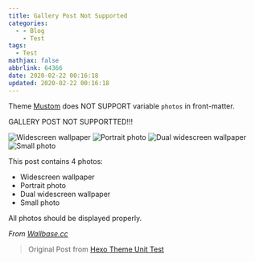 ```yaml
---
title: Gallery Post Not Supported
categories:
  - - Blog
    - Test
tags:
  - Test
mathjax: false
abbrlink: 64366
date: 2020-02-22 00:16:18
updated: 2020-02-22 00:16:18
---
```


Theme [Mustom](//github.com/jinyaoMa/hexo-theme-mustom) does NOT SUPPORT variable `photos` in front-matter.
<!-- more -->

GALLERY POST NOT SUPPORTTED!!!

![Widescreen wallpaper](/gallery/wallpaper-2572384.jpg)
![Portrait photo](/gallery/wallpaper-2311325.jpg)
![Dual widescreen wallpaper](/gallery/wallpaper-878514.jpg)
![Small photo](//placehold.it/350x150.jpg)

This post contains 4 photos:

- Widescreen wallpaper
- Portrait photo
- Dual widescreen wallpaper
- Small photo

All photos should be displayed properly.

*From [Wallbase.cc](//wallbase.cc)*

> Original Post from [Hexo Theme Unit Test](//github.com/hexojs/hexo-theme-unit-test)
